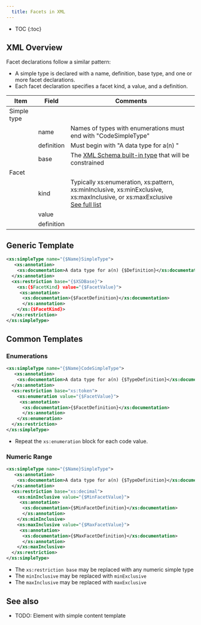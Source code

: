 ```yaml
---
  title: Facets in XML
---
```


- TOC
{:toc}

## XML Overview

Facet declarations follow a similar pattern:

- A simple type is declared with a name, definition, base type, and one or more facet declarations.
- Each facet declaration specifies a facet kind, a value, and a definition.

| Item | Field | Comments |
| ---- | ----- | -------- |
| Simple type |  |  |
|      | name | Names of types with enumerations must end with "CodeSimpleType" | All others must end with "SimpleType".
|      | definition | Must begin with "A data type for a(n) " |
|      | base | The <a href="http://www.w3.org/TR/xmlschema-2/#built-in-datatypes">XML Schema built-in type</a> that will be constrained | Typically "xs:token" (a string that does not allow irregular whitespace), "xs:decimal", or "xs:integer"
| Facet  |  |
|      | kind | Typically xs:enumeration, xs:pattern, xs:minInclusive, xs:minExclusive, xs:maxInclusive, or xs:maxExclusive<br><a href="./index.html#kinds-of-facets">See full list</a> |
|      | value |  |
|      | definition |  |

## Generic Template

``` xml
<xs:simpleType name="{$Name}SimpleType">
   <xs:annotation>
    <xs:documentation>A data type for a(n) {$Definition}</xs:documentation>
  </xs:annotation>
  <xs:restriction base="{$XSDBase}">
    <xs:{$FacetKind} value="{$FacetValue}">
     <xs:annotation>
      <xs:documentation>{$FacetDefinition}</xs:documentation>
      </xs:annotation>
    </xs:{$FacetKind}>
  </xs:restriction>
</xs:simpleType>
```

## Common Templates

### Enumerations

```xml
<xs:simpleType name="{$Name}CodeSimpleType">
   <xs:annotation>
    <xs:documentation>A data type for a(n) {$TypeDefinition}</xs:documentation>
  </xs:annotation>
  <xs:restriction base="xs:token">
    <xs:enumeration value="{$FacetValue}">
     <xs:annotation>
      <xs:documentation>{$FacetDefinition}</xs:documentation>
      </xs:annotation>
    </xs:enumeration>
  </xs:restriction>
</xs:simpleType>
```

- Repeat the `xs:enumeration` block for each code value.

### Numeric Range

```xml
<xs:simpleType name="{$Name}SimpleType">
   <xs:annotation>
    <xs:documentation>A data type for a(n) {$TypeDefinition}</xs:documentation>
  </xs:annotation>
  <xs:restriction base="xs:decimal">
    <xs:minInclusive value="{$MinFacetValue}">
     <xs:annotation>
      <xs:documentation>{$MinFacetDefinition}</xs:documentation>
      </xs:annotation>
    </xs:minInclusive>
    <xs:maxInclusive value="{$MaxFacetValue}">
     <xs:annotation>
      <xs:documentation>{$MaxFacetDefinition}</xs:documentation>
      </xs:annotation>
    </xs:maxInclusive>
  </xs:restriction>
</xs:simpleType>
```

- The `xs:restriction base` may be replaced with any numeric simple type
- The `minInclusive` may be replaced with `minExclusive`
- The `maxInclusive` may be replaced with `maxExclusive`

## See also

- TODO: Element with simple content template
